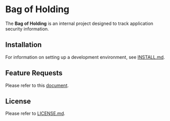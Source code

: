 # Bag of Holding

The **Bag of Holding** is an internal project designed to track application security information.

## Installation

For information on setting up a development environment, see [INSTALL.md](INSTALL.md).

## Feature Requests

Please refer to this [document](https://docs.google.com/a/pearson.com/spreadsheets/d/1CIAw-ZUajoc6ikM3t7RkdEsDZSCQqxiH86hZBHb8a30/edit#gid=0).

## License

Please refer to [LICENSE.md](LICENSE.md).
